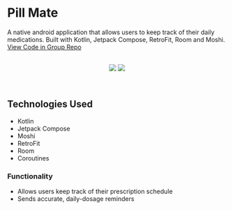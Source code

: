 # Pill Mate

A native android application that allows users to keep track of their daily medications. Built with Kotlin, Jetpack Compose, RetroFit, Room and Moshi. [View Code in Group Repo]()<br/>
<br/>

<p align="center">
<img width=“67%” src=“https://github.com/joshuakellyeng/pill-mate/blob/main/pill-mate.png” >

<img width=“33%” src=“https://github.com/joshuakellyeng/pill-mate/blob/main/Pill-Mate.gif”>
</p><br/>

## Technologies Used

- Kotlin
- Jetpack Compose
- Moshi
- RetroFit
- Room
- Coroutines

### Functionality

- Allows users keep track of their prescription schedule
- Sends accurate, daily-dosage reminders
